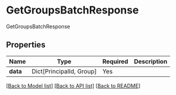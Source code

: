 # GetGroupsBatchResponse

GetGroupsBatchResponse

## Properties
| Name | Type | Required | Description |
| ------------ | ------------- | ------------- | ------------- |
**data** | Dict[PrincipalId, Group] | Yes |  |


[[Back to Model list]](../../../README.md#models-v2-link) [[Back to API list]](../../../README.md#documentation-for-api-endpoints) [[Back to README]](../../../README.md)

